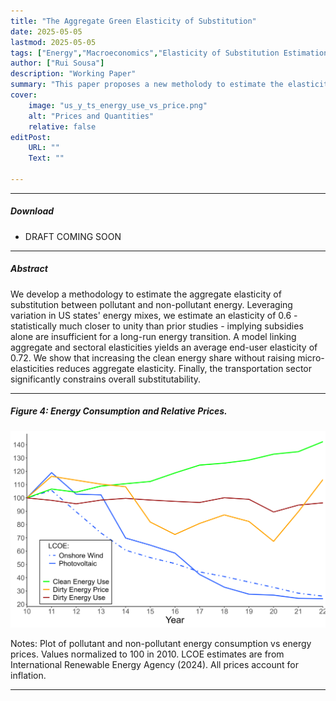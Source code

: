 ```yaml
---
title: "The Aggregate Green Elasticity of Substitution" 
date: 2025-05-05
lastmod: 2025-05-05
tags: ["Energy","Macroeconomics","Elasticity of Substitution Estimation"]
author: ["Rui Sousa"]
description: "Working Paper" 
summary: "This paper proposes a new metholody to estimate the elasticity of substitution between pollutant and non-pollutant energy for the US. With a point estimate of 0.6, much closer to unity than previously thought, the energy transition will be slower and more painful. This suggests that subsidies are not a sufficient policy tool when used alone." 
cover:
    image: "us_y_ts_energy_use_vs_price.png"
    alt: "Prices and Quantities"
    relative: false
editPost:
    URL: ""
    Text: ""

---
```


---

##### Download

+ DRAFT COMING SOON

---

##### Abstract

We develop a methodology to estimate the aggregate elasticity of substitution between pollutant and non-pollutant energy. Leveraging variation in US states' energy mixes, we estimate an elasticity of 0.6 - statistically much closer to unity than prior studies - implying subsidies alone are insufficient for a long-run energy transition. A model linking aggregate and sectoral elasticities yields an average end-user elasticity of 0.72. We show that increasing the clean energy share without raising micro-elasticities reduces aggregate elasticity. Finally, the transportation sector significantly constrains overall substitutability.

---

##### Figure 4: Energy Consumption and Relative Prices.

![](us_y_ts_energy_use_vs_price.png)

Notes: Plot of pollutant and non-pollutant energy consumption vs energy prices. Values normalized to 100
in 2010. LCOE estimates are from International Renewable Energy Agency (2024). All prices account for
inflation.

---

<!---
## [Citation](citation)
-->

